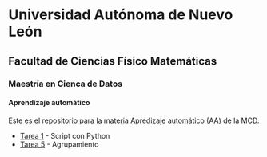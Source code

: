 # Universidad Autónoma de Nuevo León
## Facultad de Ciencias Físico Matemáticas
### Maestría en Cienca de Datos

#### Aprendizaje automático

Este es el repositorio para la materia Apredizaje automático (AA) de la MCD.

- [Tarea 1](/Tarea%201/Tarea%201.md) - Script con Python
- [Tarea 5](/Tarea%205/T5_OAGG.pdf) - Agrupamiento